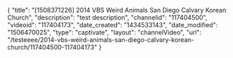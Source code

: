 {
    "title": "[1508371226] 2014 VBS Weird Animals San Diego Calvary Korean Church",
    "description": "test description",
    "channelid": "117404500",
    "videoid": "117404173",
    "date_created": "1434533143",
    "date_modified": "1506470025",
    "type": "captivate",
    "layout": "channelVideo",
    "url": "\/testeeee\/2014-vbs-weird-animals-san-diego-calvary-korean-church\/117404500-117404173"
}